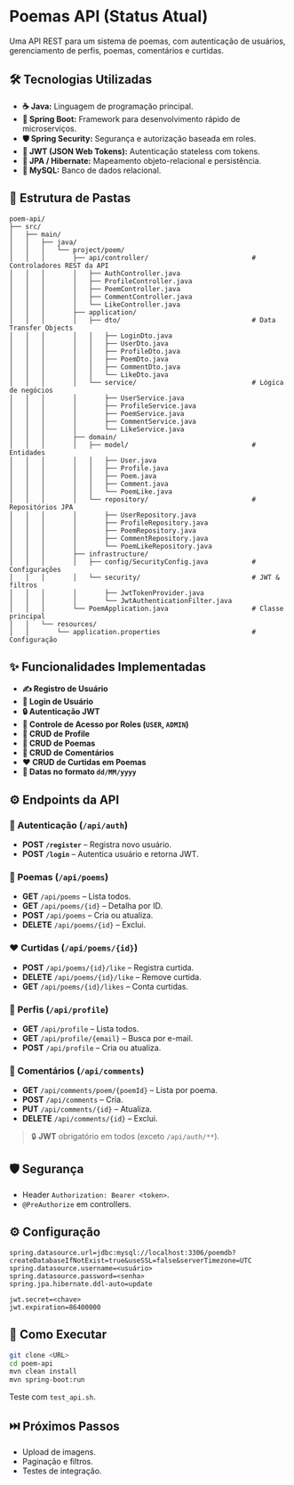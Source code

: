 # Poemas API (Status Atual)

Uma API REST para um sistema de poemas, com autenticação de usuários, gerenciamento de perfis, poemas, comentários e curtidas.

## 🛠️ Tecnologias Utilizadas

* **☕ Java:** Linguagem de programação principal.  
* **🌱 Spring Boot:** Framework para desenvolvimento rápido de microserviços.  
* **🛡️ Spring Security:** Segurança e autorização baseada em roles.  
* **🔑 JWT (JSON Web Tokens):** Autenticação stateless com tokens.  
* **💾 JPA / Hibernate:** Mapeamento objeto-relacional e persistência.  
* **🐬 MySQL:** Banco de dados relacional.

## 📂 Estrutura de Pastas
```
poem-api/
├── src/
│   ├── main/
│   │   ├── java/
│   │   │   └── project/poem/
│   │   │       ├── api/controller/                          # Controladores REST da API
│   │   │       │   ├── AuthController.java                 
│   │   │       │   ├── ProfileController.java
│   │   │       │   ├── PoemController.java
│   │   │       │   ├── CommentController.java
│   │   │       │   └── LikeController.java
│   │   │       ├── application/
│   │   │       │   ├── dto/                                 # Data Transfer Objects
│   │   │       │   │   ├── LoginDto.java
│   │   │       │   │   ├── UserDto.java
│   │   │       │   │   ├── ProfileDto.java
│   │   │       │   │   ├── PoemDto.java
│   │   │       │   │   ├── CommentDto.java
│   │   │       │   │   └── LikeDto.java
│   │   │       │   └── service/                             # Lógica de negócios
│   │   │       │       ├── UserService.java
│   │   │       │       ├── ProfileService.java
│   │   │       │       ├── PoemService.java
│   │   │       │       ├── CommentService.java
│   │   │       │       └── LikeService.java
│   │   │       ├── domain/
│   │   │       │   ├── model/                               # Entidades
│   │   │       │   │   ├── User.java
│   │   │       │   │   ├── Profile.java
│   │   │       │   │   ├── Poem.java
│   │   │       │   │   ├── Comment.java
│   │   │       │   │   └── PoemLike.java
│   │   │       │   └── repository/                          # Repositórios JPA
│   │   │       │       ├── UserRepository.java
│   │   │       │       ├── ProfileRepository.java
│   │   │       │       ├── PoemRepository.java
│   │   │       │       ├── CommentRepository.java
│   │   │       │       └── PoemLikeRepository.java
│   │   │       ├── infrastructure/
│   │   │       │   ├── config/SecurityConfig.java           # Configurações
│   │   │       │   └── security/                            # JWT & filtros
│   │   │       │       ├── JwtTokenProvider.java
│   │   │       │       └── JwtAuthenticationFilter.java
│   │   │       └── PoemApplication.java                     # Classe principal
│   │   └── resources/
│   │       └── application.properties                       # Configuração
```

## ✨ Funcionalidades Implementadas

* **✍️ Registro de Usuário**  
* **🚪 Login de Usuário**  
* **🔒 Autenticação JWT**  
* **🚦 Controle de Acesso por Roles (`USER`, `ADMIN`)**  
* **👤 CRUD de Profile**  
* **📜 CRUD de Poemas**  
* **💬 CRUD de Comentários**  
* **❤️ CRUD de Curtidas em Poemas**  
* **📆 Datas no formato `dd/MM/yyyy`**  

## ⚙️ Endpoints da API

### 🔑 Autenticação (`/api/auth`)
* **POST `/register`** – Registra novo usuário.  
* **POST `/login`** – Autentica usuário e retorna JWT.

### 📜 Poemas (`/api/poems`)
* **GET** `/api/poems` – Lista todos.  
* **GET** `/api/poems/{id}` – Detalha por ID.  
* **POST** `/api/poems` – Cria ou atualiza.  
* **DELETE** `/api/poems/{id}` – Exclui.  

### ❤️ Curtidas (`/api/poems/{id}`)
* **POST** `/api/poems/{id}/like` – Registra curtida.  
* **DELETE** `/api/poems/{id}/like` – Remove curtida.  
* **GET** `/api/poems/{id}/likes` – Conta curtidas.

### 👤 Perfis (`/api/profile`)
* **GET** `/api/profile` – Lista todos.  
* **GET** `/api/profile/{email}` – Busca por e-mail.  
* **POST** `/api/profile` – Cria ou atualiza.

### 💬 Comentários (`/api/comments`)
* **GET** `/api/comments/poem/{poemId}` – Lista por poema.  
* **POST** `/api/comments` – Cria.  
* **PUT** `/api/comments/{id}` – Atualiza.  
* **DELETE** `/api/comments/{id}` – Exclui.

> 🔒 **JWT** obrigatório em todos (exceto `/api/auth/**`).

## 🛡️ Segurança

* Header `Authorization: Bearer <token>`.  
* `@PreAuthorize` em controllers.

## ⚙️ Configuração

```properties
spring.datasource.url=jdbc:mysql://localhost:3306/poemdb?createDatabaseIfNotExist=true&useSSL=false&serverTimezone=UTC
spring.datasource.username=<usuário>
spring.datasource.password=<senha>
spring.jpa.hibernate.ddl-auto=update

jwt.secret=<chave>
jwt.expiration=86400000
```

## 🚀 Como Executar

```bash
git clone <URL>
cd poem-api
mvn clean install
mvn spring-boot:run
```

Teste com `test_api.sh`.

## ⏭️ Próximos Passos

* Upload de imagens.  
* Paginação e filtros.  
* Testes de integração.  
